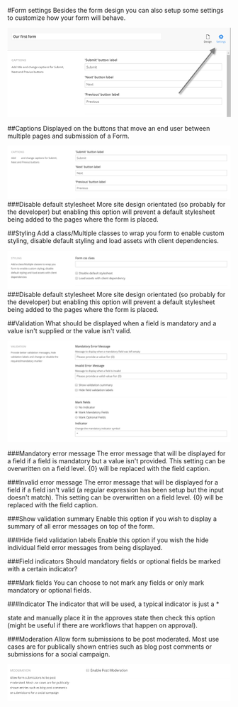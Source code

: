#Form settings
Besides the form design you can also setup some settings to customize how your form will behave.

![Form settings dialog](FormSettings.png)

##Captions
Displayed on the buttons that move an end user between multiple pages and submission of a Form.

![Form settings stylesheet](FormSettingsCaptions.png)
###Disable default stylesheet
More site design orientated (so probably for the developer) but enabling this option will prevent a default stylesheet being added to the pages where the form is placed.

##Styling
Add a class/Multiple classes to wrap you form to enable custom styling, disable default styling and load assets with client dependencies.

![Form settings stylesheet](FormSettingsStyling.png)
###Disable default stylesheet
More site design orientated (so probably for the developer) but enabling this option will prevent a default stylesheet being added to the pages where the form is placed.

##Validation
What should be displayed when a field is mandatory and a value isn't supplied or the value isn't valid.

![Form settings validation](FormSettingsValidation.png)

###Mandatory error message
The error message that will be displayed for a field if a field is mandatory but a value isn't provided. This setting can be overwritten on a field level. {0} will be replaced with the field caption.

###Invalid error message
The error message that will be displayed for a field if a field isn't valid (a regular expression has been setup but the input doesn't match). This setting can be overwritten on a field level. {0} will be replaced with the field caption.

###Show validation summary
Enable this option if you wish to display a summary of all error messages on top of the form.

###Hide field validation labels
Enable this option if you wish the hide individual field error messages from being displayed.

###Field indicators
Should mandatory fields or optional fields be marked with a certain indicator?

###Mark fields
You can choose to not mark any fields or only mark mandatory or optional fields.

###Indicator
The indicator that will be used, a typical indicator is just a *

 state and manually place it in the approves state then check this option (might be useful if there are workflows that happen on approval).

###Moderation
Allow form submissions to be post moderated. Most use cases are for publically shown entries such as blog post comments or submissions for a social campaign.

 ![Form settings validation](FormSettingsModeration.png)

